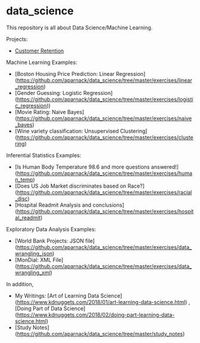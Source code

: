 # data_science

This repository is all about Data Science/Machine Learning.

Projects:
- [Customer Retention](https://github.com/aparnack/data_science/tree/master/projects/customer_retention)

Machine Learning Examples:

- [Boston Housing Price Prediction: Linear Regression] (https://github.com/aparnack/data_science/tree/master/exercises/linear_regression)
- [Gender Guessing: Logistic Regression] (https://github.com/aparnack/data_science/tree/master/exercises/logistic_regression))
- [Movie Rating: Naive Bayes] (https://github.com/aparnack/data_science/tree/master/exercises/naive_bayes)
- [Wine variety classification: Unsupervised Clustering] (https://github.com/aparnack/data_science/tree/master/exercises/clustering)

Inferential Statistics Examples:

- [Is Human Body Temperature 98.6 and more questions answered!] (https://github.com/aparnack/data_science/tree/master/exercises/human_temp)
- [Does US Job Market discriminates based on Race?] (https://github.com/aparnack/data_science/tree/master/exercises/racial_disc)
- [Hospital Readmit Analysis and conclusions] (https://github.com/aparnack/data_science/tree/master/exercises/hospital_readmit)

Exploratory Data Analysis Examples:

- [World Bank Projects: JSON file] (https://github.com/aparnack/data_science/tree/master/exercises/data_wrangling_json)
- [MonDial: XML File] (https://github.com/aparnack/data_science/tree/master/exercises/data_wrangling_xml)

In addition, 

+ My Writings: [Art of Learning Data Science] (https://www.kdnuggets.com/2018/01/art-learning-data-science.html) , 
[Doing Part of Data Science] (https://www.kdnuggets.com/2018/02/doing-part-learning-data-science.html)
+ [Study Notes] (https://github.com/aparnack/data_science/tree/master/study_notes)
